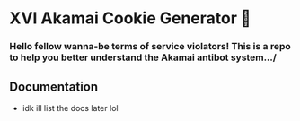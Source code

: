 <h1>XVI Akamai Cookie Generator 🍪</h1>

### Hello fellow wanna-be terms of service violators! This is a repo to help you better understand the Akamai antibot system.../

## Documentation
- idk ill list the docs later lol

